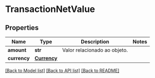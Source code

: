 # TransactionNetValue

## Properties
Name | Type | Description | Notes
------------ | ------------- | ------------- | -------------
**amount** | **str** | Valor relacionado ao objeto. | 
**currency** | [**Currency**](Currency.md) |  | 

[[Back to Model list]](../README.md#documentation-for-models) [[Back to API list]](../README.md#documentation-for-api-endpoints) [[Back to README]](../README.md)

